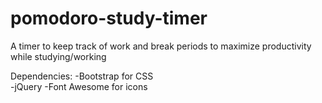 # pomodoro-study-timer
A timer to keep track of work and break periods to maximize productivity while studying/working

Dependencies:
-Bootstrap for CSS <br>
-jQuery
-Font Awesome for icons
